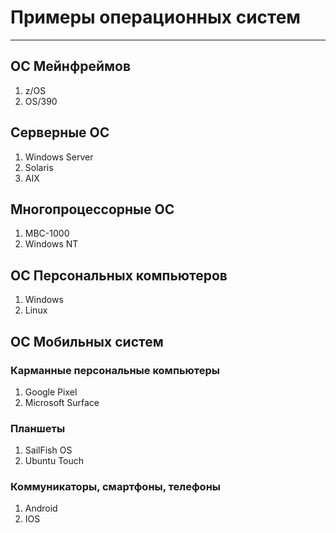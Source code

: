 # Примеры операционных систем
-----------------------------------------
## ОС Мейнфреймов
1) z/OS
2) OS/390

## Серверные ОС
1) Windows Server
2) Solaris
3) AIX

## Многопроцессорные ОС
1) MBC-1000
2) Windows NT

## ОС Персональных компьютеров
1) Windows
2) Linux
## ОС Мобильных систем
### Карманные персональные компьютеры
1) Google Pixel
2) Microsoft Surface
### Планшеты
1) SailFish OS
2) Ubuntu Touch
### Коммуникаторы, смартфоны, телефоны
1) Android
2) IOS
